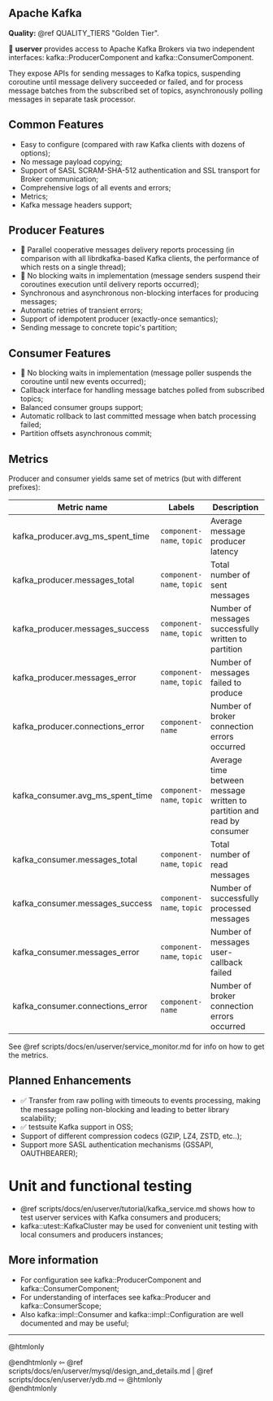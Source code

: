  ## Apache Kafka

**Quality:** @ref QUALITY_TIERS "Golden Tier".

🐙 **userver** provides access to Apache Kafka Brokers via
two independent interfaces: kafka::ProducerComponent and
kafka::ConsumerComponent.

They expose APIs for sending messages to Kafka topics, suspending
coroutine until message delivery succeeded or failed, and for process message
batches from the subscribed set of topics, asynchronously polling messages
in separate task processor.

## Common Features
- Easy to configure (compared with raw Kafka clients with dozens of options);
- No message payload copying;
- Support of SASL SCRAM-SHA-512 authentication and SSL transport for Broker communication;
- Comprehensive logs of all events and errors;
- Metrics;
- Kafka message headers support;

## Producer Features
- 🚀 Parallel cooperative messages delivery reports processing (in comparison
  with all librdkafka-based Kafka clients, the performance of which rests on a
  single thread);
- 🚀 No blocking waits in implementation (message senders suspend their
  coroutines execution until delivery reports occurred);
- Synchronous and asynchronous non-blocking interfaces for producing messages;
- Automatic retries of transient errors;
- Support of idempotent producer (exactly-once semantics);
- Sending message to concrete topic's partition;

## Consumer Features
- 🚀 No blocking waits in implementation (message poller suspends the coroutine
  until new events occurred);
- Callback interface for handling message batches polled from subscribed topics;
- Balanced consumer groups support;
- Automatic rollback to last committed message when batch processing failed;
- Partition offsets asynchronous commit;

## Metrics

Producer and consumer yields same set of metrics (but with different prefixes):

| Metric name                      | Labels                    | Description                                                            |
|----------------------------------|---------------------------|------------------------------------------------------------------------|
| kafka_producer.avg_ms_spent_time | `component-name`, `topic` | Average message producer latency                                       |
| kafka_producer.messages_total    | `component-name`, `topic` | Total number of sent messages                                          |
| kafka_producer.messages_success  | `component-name`, `topic` | Number of messages successfully written to partition                   |
| kafka_producer.messages_error    | `component-name`, `topic` | Number of messages failed to produce                                   |
| kafka_producer.connections_error | `component-name`          | Number of broker connection errors occurred                            |
| kafka_consumer.avg_ms_spent_time | `component-name`, `topic` | Average time between message written to partition and read by consumer |
| kafka_consumer.messages_total    | `component-name`, `topic` | Total number of read messages                                          |
| kafka_consumer.messages_success  | `component-name`, `topic` | Number of successfully processed messages                              |
| kafka_consumer.messages_error    | `component-name`, `topic` | Number of messages user-callback failed                                |
| kafka_consumer.connections_error | `component-name`          | Number of broker connection errors occurred                            |

See @ref scripts/docs/en/userver/service_monitor.md for info on how to get the metrics.

## Planned Enhancements
- ✅ Transfer from raw polling with timeouts to events processing,
  making the message polling non-blocking and leading to better library
  scalability;
- ✅ testsuite Kafka support in OSS;
- Support of different compression codecs (GZIP, LZ4, ZSTD, etc..);
- Support more SASL authentication mechanisms (GSSAPI, OAUTHBEARER);

# Unit and functional testing
- @ref scripts/docs/en/userver/tutorial/kafka_service.md shows how to test userver services with Kafka consumers and producers;
- kafka::utest::KafkaCluster may be used for convenient unit testing with local consumers and producers instances;

## More information
- For configuration see kafka::ProducerComponent and kafka::ConsumerComponent;
- For understanding of interfaces see kafka::Producer and kafka::ConsumerScope;
- Also kafka::impl::Consumer and kafka::impl::Configuration are well documented and may be useful;

----------

@htmlonly <div class="bottom-nav"> @endhtmlonly
⇦ @ref scripts/docs/en/userver/mysql/design_and_details.md |
@ref scripts/docs/en/userver/ydb.md ⇨
@htmlonly </div> @endhtmlonly
